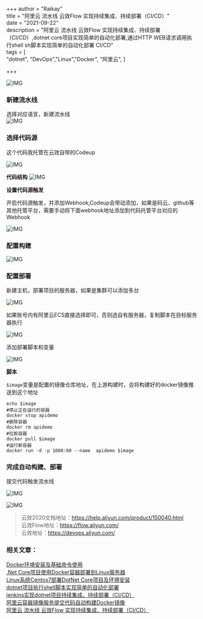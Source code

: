 +++
author = "Raikay"  
title = "阿里云 流水线 云效Flow 实现持续集成、持续部署（CI/CD）"  
date = "2021-09-22"  
description = "阿里云 流水线 云效Flow 实现持续集成、持续部署（CI/CD）,dotnet core项目实现简单的自动化部署,通过HTTP WEB请求调用执行shell sh脚本实现简单的自动化部署 CI/CD"  
tags = [  
    "dotnet", "DevOps","Linux","Docker", "阿里云",
]  

+++

![IMG](https://raikay.coding.net/p/code/d/m1/git/raw/master/2021/09/22/20210922165556.png)

### 新建流水线
选择对应语言，新建流水线  
![IMG](https://raikay.coding.net/p/code/d/m1/git/raw/master/2021/09/22/20210922161709.png)

### 选择代码源

这个代码我托管在云效自带的Codeup

![IMG](https://raikay.coding.net/p/code/d/m1/git/raw/master/2021/09/22/20210922161759.png)

**代码结构**
![IMG](https://raikay.coding.net/p/code/d/m1/git/raw/master/2021/09/22/20210922170049.png)

**设置代码源触发**

开启代码源触发，并添加Webhook,Codeup会带动添加，如果是码云、github等其他托管平台，需要手动将下面webhook地址添加到代码托管平台对应的Webhook

![IMG](https://raikay.coding.net/p/code/d/m1/git/raw/master/2021/09/22/20210922161830.png)

### 配置构建

![IMG](https://raikay.coding.net/p/code/d/m1/git/raw/master/2021/09/22/20210922162841.png)

### 配置部署

新建主机，部署项目的服务器，如果是集群可以添加多台

![IMG](https://raikay.coding.net/p/code/d/m1/git/raw/master/2021/09/22/20210922163032.png)

如果账号内有阿里云ECS直接选择即可，否则选自有服务器，复制脚本在目标服务器执行

![IMG](https://raikay.coding.net/p/code/d/m1/git/raw/master/2021/09/22/20210922163248.png)

添加部署脚本和变量

![IMG](https://raikay.coding.net/p/code/d/m1/git/raw/master/2021/09/22/20210922163639.png)

**脚本**

`$image`变量是配置的镜像仓库地址，在上游构建时，会将构建好的docker镜像推送到这个地址

```
echo $image
#停止正在运行的容器
docker stop apidemo
#删除容器
docker rm apidemo
#拉取容器
docker pull $image
#运行新容器
docker run -d -p 1080:80 --name  apidemo $image
```

### 完成自动构建、部署

提交代码触发流水线

![IMG](https://raikay.coding.net/p/code/d/m1/git/raw/master/2021/09/22/20210922164718.png)

![IMG](https://raikay.coding.net/p/code/d/m1/git/raw/master/2021/09/22/20210922164808.png)


> 云效2020文档地址：https://help.aliyun.com/product/150040.html  
> 云效Flow地址：https://flow.aliyun.com/  
> 云效地址：https://devops.aliyun.com/  

### 相关文章：
[Docker环境安装及基础命令使用](https://blog.raikay.com/post/2020/docker/)  
[.Net Core项目使用Docker容器部署到Linux服务器](https://blog.raikay.com/post/2020/dotnet-docker/)  
[Linux系统Centos7部署DotNet Core项目及环境安装 ](https://blog.raikay.com/post/2019/dotnet-publish/)   
[dotnet项目执行shell脚本实现简单的自动化部署](https://blog.raikay.com/post/dotnet/easy-ci-cd/)  
[jenkins实现dotnet项目持续集成、持续部署（CI/CD）](https://blog.raikay.com/post/dotnet/jenkins/)  
[阿里云容器镜像服务提交代码自动构建Docker镜像](https://blog.raikay.com/post/2020/dotnet-core-aliyun/)     
[阿里云 流水线 云效Flow 实现持续集成、持续部署（CI/CD）](https://blog.raikay.com/post/dotnet/ali-flow-ci-cd/)  